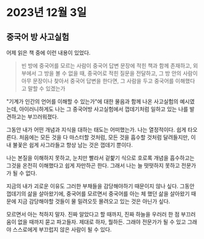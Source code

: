 # 2023년 12월 3일

## 중국어 방 사고실험&#x20;

어제 읽은 책 중에 이런 내용이 있었다.&#x20;

> 빈 방에 중국어를 모르는 사람이 중국어 답변 문장에 적힌 책과 함께 존재하고, 외부에서 그 방을 볼 수 없을 때, 중국어로 적힌 질문을 전달하고, 그 방 안의 사람이 아무 문장이나 찾아서 중국어 답변을 한다면, 그 사람을 두고 중국어를 이해했다고 말할 수 있겠는가&#x20;

"기계가 인간의 언어를 이해할 수 있는가"에 대한 물음과 함께 나온 사고실험의 예시였는데, 아이러니하게도 나는 그 중국어방 사고실험에서 껍데기처럼 일하고 있는 나를 발견하고는 부끄러워졌다.&#x20;

그동안 내가 어떤 개념과 지식을 대하는 태도는 어떠했는가. 나는 열정적이다. 쉽게 타오른다. 처음에는 모든 것을 다 마스터할 것처럼, 모든 것을 흡수할 것처럼 달려들지만, 이내 불꽃은 쉽게 사그라들고 항상 남는 것은 껍데기 뿐이다.&#x20;

나는 본질을 이해하지 못하고, 눈치만 빨라서 겉핥기 식으로 호로록 개념을 흡수하고는 그것을 온전히 이해했다고 쉽게 자만하곤 한다. 그래서 나는 늘 떳떳하지 못하고 전문가가 될 수 없다.&#x20;

지금의 내가 괴로운 이유도 그러한 부채들을 감당해야하기 때문이지 않나 싶다. 그동안 껍데기의 삶을 살아왔기에, 중국어를 모르면서 중국어를 아는 체 했던 삶을 살아왔기 때문에 지금 감당해야할 것들이 물 밀려오듯 몰려오고 있는 것은 아닌가 싶다. &#x20;

모르면서 아는 척하지 말자. 진짜 알았다고 할 때까지, 진짜 하늘을 우러러 한 점 부끄러움이 없을 때까지 묻고 파고들자. 제대로 하자, 뭘하든. 그래야 전문가가 될 수 있고 그래야 스스로에게 부끄럽지 않은 사람이 될 수 있다.&#x20;
